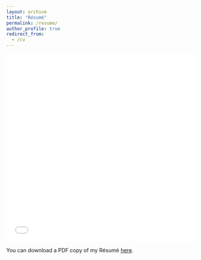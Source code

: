 ```yaml
---
layout: archive
title: "Résumé"
permalink: /resume/
author_profile: true
redirect_from:
  - /cv
---
```


<iframe src="/files/pdf/PhilipStrumineResume.pdf" width="100%" height="500" frameborder="no" border="0" marginwidth="0" marginheight="0"></iframe>

<!--- You can download a PDF copy of my Résumé [here](/files/pdf/Data Science Resume March 2022.pdf). -->
You can download a PDF copy of my Résumé [here](/files/pdf/PhilipStrumineResume.pdf).
